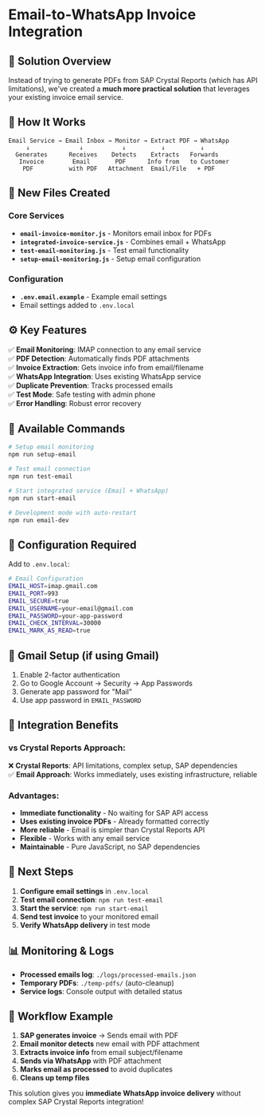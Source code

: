 # Email-to-WhatsApp Invoice Integration

## 🎯 Solution Overview

Instead of trying to generate PDFs from SAP Crystal Reports (which has API limitations), we've created a **much more practical solution** that leverages your existing invoice email service.

## 🔄 How It Works

```
Email Service → Email Inbox → Monitor → Extract PDF → WhatsApp
     ↓              ↓           ↓          ↓          ↓
  Generates      Receives    Detects    Extracts   Forwards
   Invoice        Email       PDF      Info from   to Customer
    PDF          with PDF   Attachment  Email/File   + PDF
```

## 📁 New Files Created

### Core Services
- **`email-invoice-monitor.js`** - Monitors email inbox for PDFs
- **`integrated-invoice-service.js`** - Combines email + WhatsApp
- **`test-email-monitoring.js`** - Test email functionality
- **`setup-email-monitoring.js`** - Setup email configuration

### Configuration
- **`.env.email.example`** - Example email settings
- Email settings added to `.env.local`

## ⚙️ Key Features

✅ **Email Monitoring**: IMAP connection to any email service  
✅ **PDF Detection**: Automatically finds PDF attachments  
✅ **Invoice Extraction**: Gets invoice info from email/filename  
✅ **WhatsApp Integration**: Uses existing WhatsApp service  
✅ **Duplicate Prevention**: Tracks processed emails  
✅ **Test Mode**: Safe testing with admin phone  
✅ **Error Handling**: Robust error recovery  

## 🚀 Available Commands

```bash
# Setup email monitoring
npm run setup-email

# Test email connection
npm run test-email

# Start integrated service (Email + WhatsApp)
npm run start-email

# Development mode with auto-restart
npm run email-dev
```

## 📧 Configuration Required

Add to `.env.local`:
```bash
# Email Configuration
EMAIL_HOST=imap.gmail.com
EMAIL_PORT=993
EMAIL_SECURE=true
EMAIL_USERNAME=your-email@gmail.com
EMAIL_PASSWORD=your-app-password
EMAIL_CHECK_INTERVAL=30000
EMAIL_MARK_AS_READ=true
```

## 🔑 Gmail Setup (if using Gmail)

1. Enable 2-factor authentication
2. Go to Google Account → Security → App Passwords
3. Generate app password for "Mail"
4. Use app password in `EMAIL_PASSWORD`

## 📱 Integration Benefits

### vs Crystal Reports Approach:
❌ **Crystal Reports**: API limitations, complex setup, SAP dependencies  
✅ **Email Approach**: Works immediately, uses existing infrastructure, reliable

### Advantages:
- **Immediate functionality** - No waiting for SAP API access
- **Uses existing invoice PDFs** - Already formatted correctly
- **More reliable** - Email is simpler than Crystal Reports API
- **Flexible** - Works with any email service
- **Maintainable** - Pure JavaScript, no SAP dependencies

## 🎯 Next Steps

1. **Configure email settings** in `.env.local`
2. **Test email connection**: `npm run test-email`
3. **Start the service**: `npm run start-email`
4. **Send test invoice** to your monitored email
5. **Verify WhatsApp delivery** in test mode

## 📊 Monitoring & Logs

- **Processed emails log**: `./logs/processed-emails.json`
- **Temporary PDFs**: `./temp-pdfs/` (auto-cleanup)
- **Service logs**: Console output with detailed status

## 🔄 Workflow Example

1. **SAP generates invoice** → Sends email with PDF
2. **Email monitor detects** new email with PDF attachment
3. **Extracts invoice info** from email subject/filename
4. **Sends via WhatsApp** with PDF attachment
5. **Marks email as processed** to avoid duplicates
6. **Cleans up temp files**

This solution gives you **immediate WhatsApp invoice delivery** without complex SAP Crystal Reports integration!
